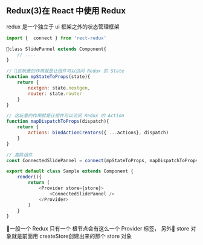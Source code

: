 ## Redux(3)在 React 中使用 Redux

redux 是一个独立于 ui 框架之外的状态管理框架

```js
import {  connect } from 'rect-redux'

class SlidePannel extends Component{
    // ....
}

// 这玩意的作用就是让组件可以访问 Redux 的 State
function mpStateToProps(state){
    return {
        nextgen: state.nextgen,
        router: state.router
    }
}

// 这玩意的作用就是让组件可以访问 Redux 的 Action
function mapDispatchToProps(dispatch){
    return {
        actions: bindActionCreators({ ...actions}, dispatch)
    }
}

// 高阶组件
const ConnectedSlidePannel = connect(mpStateToProps, mapDispatchToProps)(SlidePannel)

export default class Sample extends Component {
    render(){
        return (
            <Provider store={store}>
                <ConnectedSlidePannel />
            </Provider> 
        )
    }
}
```

一般一个 Redux 只有一个 根节点会有这么一个 Provider 标签， 另外 store 对象就是前面用 createStore创建出来的那个 store 对象

